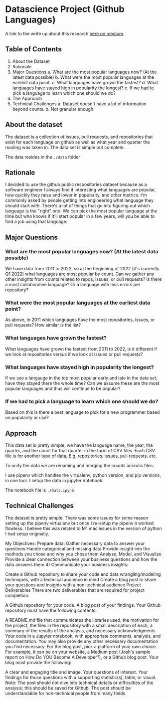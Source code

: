 # Datascience Project (Github Languages)

A link to the write up about this research [here on medium](https://medium.com/@streek/can-github-tell-us-what-programming-language-to-learn-d84d531ebd38).

## Table of Contents

1. About the Dataset
2. Rationale
3. Major Questions
   a. What are the most popular languages now? (At the latest data possible)
   b. What were the most popular languages at the earliest data point.
   c. What languages have grown the fastest?
   d. What languages have stayed high in popularity the longest?
   e. If we had to pick a language to learn which one should we do?
4. The Approach
5. Technical Challenges
   a. Dataset doesn't have a lot of information beyond counts.
   b. Not granular enough.

## About the dataset

The dataset is a collection of issues, pull requests, and repositories that exist for each language on github as well as what year and quarter the reading was taken in. The data set is simple but complete.

The data resides in the `./data` folder

## Rationale

I decided to use the github public respositories dataset because as a software engineer I always find it interesting what languages are popular, how quickly they raise and lower in popularity, and other metrics. I'm commonly asked by people getting into engineering what language they should start with. There's a lot of things that go into figuring out which language is the "right" one. We can pick the most popular language at the time but who knows if it'll start popular in a few years, will you be able to find a job using that language.

## Major Questions

### What are the most popular languages now? (At the latest data possible)

We have data from 2011 to 2022, so at the beginning of 2022 (it's currently Q1 2022) what languages are most popular by count. Can we gather any other insights from counts related to repos, issues, or pull requests? Is there a most collaborative language? Or a language with less errors per repository?

### What were the most popular languages at the earliest data point?

As above, in 2011 which languages have the most repositories, issues, or pull requests? How similar is the list?

### What languages have grown the fastest?

What languages have grown the fastest from 2011 to 2022, is it different if we look at repositories versus if we look at issues or pull requests?

### What languages have stayed high in popularity the longest?

If we see a langauge in the top most popular early and late in the data set, have they stayed there the whole time? Can we assume these are the most popular languages and thus will continue to be popular?

### If we had to pick a language to learn which one should we do?

Based on this is there a best language to pick for a new programmer based on popularity or use?

## Approach

This data set is pretty simple, we have the language name, the year, the quarter, and the count for that quarter in the form of CSV files. Each CSV file is for another type of data, E.g. repositories, issues, pull requests, etc.

To unify the data we are renaming and merging the counts accross files.

I use pipenv which handles the virtualenv, python version, and pip versions, in one tool.
I setup the data in jupyter notebook.

The notebook file is `./Data.ipynb`

## Technical Challenges

The dataset is pretty simple.
There was some issues for some reason setting up the pipenv virtualenv but once I re-setup my pipenv it worked flowless. I believe this was related to M1 mac issues in the version of python I had setup originally.

My Objectives:
Prepare data:
Gather necessary data to answer your questions
Handle categorical and missing data
Provide insight into the methods you chose and why you chose them
Analyze, Model, and Visualize
Provide a clear connection between your business questions and how the data answers them 4) Communicate your business insights:

Create a Github repository to share your code and data wrangling/modeling techniques, with a technical audience in mind
Create a blog post to share your questions and insights with a non-technical audience
Project Deliverables
There are two deliverables that are required for project completion.

A Github repository for your code.
A blog post of your findings.
Your Github repository must have the following contents:

A README.md file that communicates the libraries used, the motivation for the project, the files in the repository with a small description of each, a summary of the results of the analysis, and necessary acknowledgments.
Your code in a Jupyter notebook, with appropriate comments, analysis, and documentation.
You may also provide any other necessary documentation you find necessary.
For the blog post, pick a platform of your own choice. For example, it can be on your website, a Medium post (Josh's sample report on How Do YOU Become A Developer?), or a Github blog post. Your blog must provide the following:

A clear and engaging title and image.
Your questions of interest.
Your findings for those questions with a supporting statistic(s), table, or visual.
Note: The post should not dive into technical details or difficulties of the analysis; this should be saved for Github. The post should be understandable for non-technical people from many fields.
